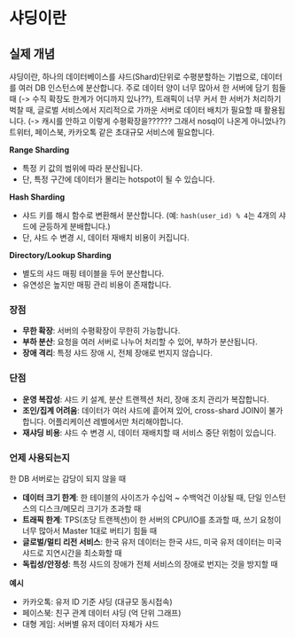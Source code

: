# 샤딩이란
## 실제 개념
샤딩이란, 하나의 데이터베이스를 샤드(Shard)단위로 수평분할하는 기법으로, 데이터를 여러 DB 인스턴스에 분산합니다.
주로 데이터 양이 너무 많아서 한 서버에 담기 힘들 때 (-> 수직 확장도 한계가 어디까지 있나??), 트래픽이 너무 커서 한 서버가 처리하기 벅찰 때, 
글로벌 서비스에서 지리적으로 가까운 서버로 데이터 배치가 필요할 때 활용됩니다. 
(-> 캐시를 안하고 이렇게 수평확장을?????? 그래서 nosql이 나온게 아니었나?)
트위터, 페이스북, 카카오톡 같은 초대규모 서비스에 필요합니다. 

**Range Sharding**
* 특정 키 값의 범위에 따라 분산됩니다.
* 단, 특정 구간에 데이터가 몰리는 hotspot이 될 수 있습니다.

**Hash Sharding**
* 샤드 키를 해시 함수로 변환해서 분산합니다. (예: `hash(user_id) % 4`는 4개의 샤드에 균등하게 분배합니다.)
* 단, 샤드 수 변경 시, 데이터 재배치 비용이 커집니다. 


**Directory/Lookup Sharding**
* 별도의 샤드 매핑 테이블을 두어 분산합니다.
* 유연성은 높지만 매핑 관리 비용이 존재합니다.


### 장점
* **무한 확장**: 서버의 수평확장이 무한히 가능합니다.
* **부하 분산**: 요청을 여러 서버로 나누어 처리할 수 있어, 부하가 분산됩니다.
* **장애 격리**: 특정 샤드 장애 시, 전체 장애로 번지지 않습니다.

### 단점
* **운영 복잡성**: 샤드 키 설계, 분산 트랜젝션 처리, 장애 조치 관리가 복잡합니다.
* **조인/집계 어려움**: 데이터가 여러 샤드에 흩어져 있어, cross-shard JOIN이 불가합니다. 어플리케이션 레벨에서만 처리해야합니다.
* **재샤딩 비용**: 샤드 수 변경 시, 데이터 재배치할 때 서비스 중단 위험이 있습니다. 

### 언제 사용되는지
한 DB 서버로는 감당이 되지 않을 때 
* **데이터 크기 한계**: 한 테이블의 사이즈가 수십억 ~ 수백억건 이상될 때, 단일 인스턴스의 디스크/메모리 크기가 초과할 때
* **트래픽 한계**: TPS(초당 트랜젝션)이 한 서버의 CPU/IO를 초과할 때, 쓰기 요청이 너무 많아서 Master 1대로 버티기 힘들 때
* **글로벌/멀티 리전 서비스**: 한국 유저 데이터는 한국 샤드, 미국 유저 데이터는 미국 샤드로 지연시간을 최소화할 때
* **독립성/안정성**: 특정 샤드의 장애가 전체 서비스의 장애로 번지는 것을 방지할 때

**예시**
* 카카오톡: 유저 ID 기준 샤딩 (대규모 동시접속)
* 페이스북: 친구 관계 데이터 샤딩 (억 단위 그래프)
* 대형 게임: 서버별 유저 데이터 자체가 샤드
